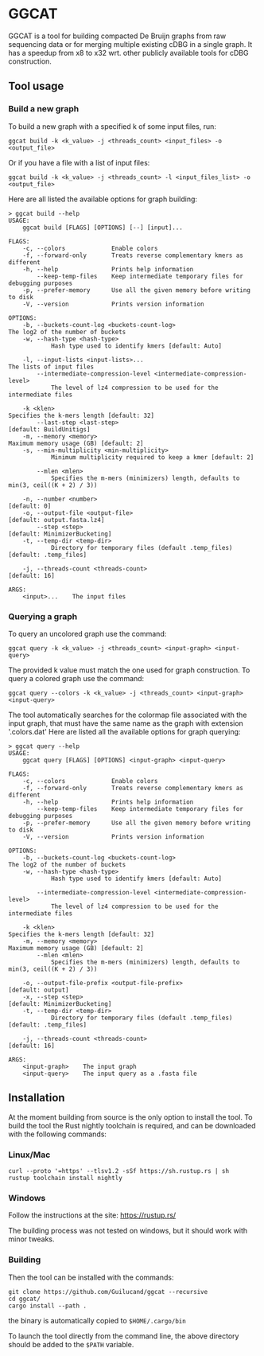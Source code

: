 # GGCAT

GGCAT is a tool for building compacted De Bruijn graphs from raw sequencing data or for merging multiple existing cDBG in a single graph. It has a speedup from x8 to x32 wrt. other publicly available tools for cDBG construction.

## Tool usage

### Build a new graph
To build a new graph with a specified k of some input files, run:
```
ggcat build -k <k_value> -j <threads_count> <input_files> -o <output_file>
```
Or if you have a file with a list of input files:
```
ggcat build -k <k_value> -j <threads_count> -l <input_files_list> -o <output_file>
```
Here are all listed the available options for graph building:
```
> ggcat build --help
USAGE:
    ggcat build [FLAGS] [OPTIONS] [--] [input]...

FLAGS:
    -c, --colors             Enable colors
    -f, --forward-only       Treats reverse complementary kmers as different
    -h, --help               Prints help information
        --keep-temp-files    Keep intermediate temporary files for debugging purposes
    -p, --prefer-memory      Use all the given memory before writing to disk
    -V, --version            Prints version information

OPTIONS:
    -b, --buckets-count-log <buckets-count-log>                              The log2 of the number of buckets
    -w, --hash-type <hash-type>
            Hash type used to identify kmers [default: Auto]

    -l, --input-lists <input-lists>...                                       The lists of input files
        --intermediate-compression-level <intermediate-compression-level>
            The level of lz4 compression to be used for the intermediate files

    -k <klen>                                                                Specifies the k-mers length [default: 32]
        --last-step <last-step>                                               [default: BuildUnitigs]
    -m, --memory <memory>                                                    Maximum memory usage (GB) [default: 2]
    -s, --min-multiplicity <min-multiplicity>
            Minimum multiplicity required to keep a kmer [default: 2]

        --mlen <mlen>
            Specifies the m-mers (minimizers) length, defaults to min(3, ceil((K + 2) / 3))

    -n, --number <number>                                                     [default: 0]
    -o, --output-file <output-file>                                           [default: output.fasta.lz4]
        --step <step>                                                         [default: MinimizerBucketing]
    -t, --temp-dir <temp-dir>
            Directory for temporary files (default .temp_files) [default: .temp_files]

    -j, --threads-count <threads-count>                                       [default: 16]

ARGS:
    <input>...    The input files
```
### Querying a graph
To query an uncolored graph use the command:
```
ggcat query -k <k_value> -j <threads_count> <input-graph> <input-query>
```
The provided k value must match the one used for graph construction.
To query a colored graph use the command:
```
ggcat query --colors -k <k_value> -j <threads_count> <input-graph> <input-query>
```
The tool automatically searches for the colormap file associated with the 
input graph, that must have the same name as the graph with extension '.colors.dat'
Here are listed all the available options for graph querying:
```
> ggcat query --help
USAGE:
    ggcat query [FLAGS] [OPTIONS] <input-graph> <input-query>

FLAGS:
    -c, --colors             Enable colors
    -f, --forward-only       Treats reverse complementary kmers as different
    -h, --help               Prints help information
        --keep-temp-files    Keep intermediate temporary files for debugging purposes
    -p, --prefer-memory      Use all the given memory before writing to disk
    -V, --version            Prints version information

OPTIONS:
    -b, --buckets-count-log <buckets-count-log>                              The log2 of the number of buckets
    -w, --hash-type <hash-type>
            Hash type used to identify kmers [default: Auto]

        --intermediate-compression-level <intermediate-compression-level>
            The level of lz4 compression to be used for the intermediate files

    -k <klen>                                                                Specifies the k-mers length [default: 32]
    -m, --memory <memory>                                                    Maximum memory usage (GB) [default: 2]
        --mlen <mlen>
            Specifies the m-mers (minimizers) length, defaults to min(3, ceil((K + 2) / 3))

    -o, --output-file-prefix <output-file-prefix>                             [default: output]
    -x, --step <step>                                                         [default: MinimizerBucketing]
    -t, --temp-dir <temp-dir>
            Directory for temporary files (default .temp_files) [default: .temp_files]

    -j, --threads-count <threads-count>                                       [default: 16]

ARGS:
    <input-graph>    The input graph
    <input-query>    The input query as a .fasta file
```




## Installation
At the moment building from source is the only option to install the tool.
To build the tool the Rust nightly toolchain is required, and can be downloaded with the following commands:

### Linux/Mac

```
curl --proto '=https' --tlsv1.2 -sSf https://sh.rustup.rs | sh
rustup toolchain install nightly

```

### Windows
Follow the instructions at the site:
https://rustup.rs/

The building process was not tested on windows, but it should work with minor tweaks.

### Building

Then the tool can be installed with the commands:
```
git clone https://github.com/Guilucand/ggcat --recursive
cd ggcat/
cargo install --path .
```
the binary is automatically copied to ```$HOME/.cargo/bin```

To launch the tool directly from the command line, the above directory should be added to the ```$PATH``` variable. 
